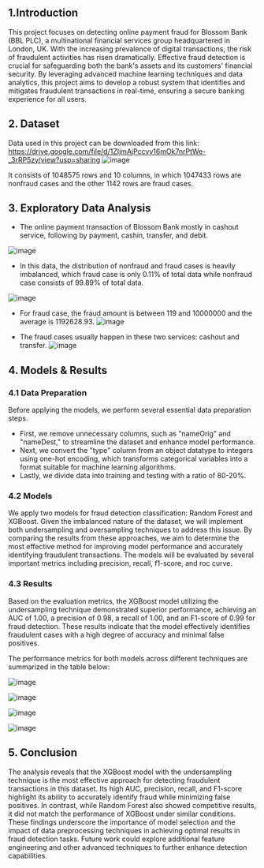 ## 1.Introduction
This project focuses on detecting online payment fraud for Blossom Bank (BBL PLC), a multinational financial services group headquartered in London, UK. With the increasing prevalence of digital transactions, the risk of fraudulent activities has risen dramatically. Effective fraud detection is crucial for safeguarding both the bank's assets and its customers' financial security. By leveraging advanced machine learning techniques and data analytics, this project aims to develop a robust system that identifies and mitigates fraudulent transactions in real-time, ensuring a secure banking experience for all users.

## 2. Dataset
Data used in this project can be downloaded from this link: https://drive.google.com/file/d/1ZIjmAjPccvy16mOk7nrPtWe-_3rRP5zy/view?usp=sharing
![image](https://github.com/user-attachments/assets/48e098be-f0a6-4410-875a-cfa620caeb8f)

It consists of 1048575 rows and 10 columns, in which 1047433 rows are nonfraud cases and the other 1142 rows are fraud cases.
## 3. Exploratory Data Analysis
- The online payment transaction of Blossom Bank mostly in cashout service, following by payment, cashin, transfer, and debit.

![image](https://github.com/user-attachments/assets/c74d9811-5533-4c1c-9e82-92ab5386af42)

- In this data, the distribution of nonfraud and fraud cases is heavily imbalanced, which fraud case is only 0.11% of total data while nonfraud case consists of 99.89% of total data.

![image](https://github.com/user-attachments/assets/7698679c-dfbe-40cc-b58f-24ce774dae81)

- For fraud case, the fraud amount is between 119 and 10000000 and the average is 1192628.93.
![image](https://github.com/user-attachments/assets/3daa58ba-7dd5-4e63-a4c7-5469aa28fc74)

- The fraud cases usually happen in these two services: cashout and transfer.
![image](https://github.com/user-attachments/assets/f28c8e7c-f92e-4365-8240-810484bd31ac)

## 4. Models & Results
### 4.1 Data Preparation
Before applying the models, we perform several essential data preparation steps. 
- First, we remove unnecessary columns, such as "nameOrig" and "nameDest," to streamline the dataset and enhance model performance.
- Next, we convert the "type" column from an object datatype to integers using one-hot encoding, which transforms categorical variables into a format suitable for machine learning algorithms.
- Lastly, we divide data into training and testing with a ratio of 80-20%.
### 4.2 Models 
We apply two models for fraud detection classification: Random Forest and XGBoost. Given the imbalanced nature of the dataset, we will implement both undersampling and oversampling techniques to address this issue. By comparing the results from these approaches, we aim to determine the most effective method for improving model performance and accurately identifying fraudulent transactions. The models will be evaluated by several important metrics including precision, recall, f1-score, and roc curve.
### 4.3 Results
Based on the evaluation metrics, the XGBoost model utilizing the undersampling technique demonstrated superior performance, achieving an AUC of 1.00, a precision of 0.98, a recall of 1.00, and an F1-score of 0.99 for fraud detection. These results indicate that the model effectively identifies fraudulent cases with a high degree of accuracy and minimal false positives.

The performance metrics for both models across different techniques are summarized in the table below:

![image](https://github.com/user-attachments/assets/abee235d-fd66-4e7c-84e2-54cf8696ef6a)

![image](https://github.com/user-attachments/assets/6db1d583-cd97-4d86-b59c-714f7c8fb12e)

![image](https://github.com/user-attachments/assets/01fc0675-ce22-4070-a848-77b346f459c3)

![image](https://github.com/user-attachments/assets/f0f4b602-0696-4344-879a-047d4d5e6d9c)

## 5. Conclusion
The analysis reveals that the XGBoost model with the undersampling technique is the most effective approach for detecting fraudulent transactions in this dataset. Its high AUC, precision, recall, and F1-score highlight its ability to accurately identify fraud while minimizing false positives. In contrast, while Random Forest also showed competitive results, it did not match the performance of XGBoost under similar conditions. These findings underscore the importance of model selection and the impact of data preprocessing techniques in achieving optimal results in fraud detection tasks. Future work could explore additional feature engineering and other advanced techniques to further enhance detection capabilities.
